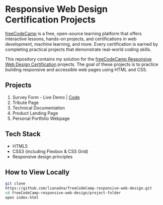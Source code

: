 # Responsive Web Design Certification Projects

[freeCodeCamp](https://www.freeCodeCamp.org/) is a free, open-source learning platform that offers interactive lessons, hands-on projects, and certifications in web development, machine learning, and more. Every certification is earned by completing practical projects that demonstrate real-world coding skills.

This repository contains my solution for the [freeCodeCamp Responsive Web Design Certification](https://www.freeCodeCamp.org/2022/responsive-web-design/) projects. The goal of these projects is to practice building responsive and accessible web pages using HTML and CSS.

## Projects
1. Survey Form - Live Demo | [Code](./survey-form)
2. Tribute Page
3. Technical Documentation
4. Product Landing Page
5. Personal Portfolio Webpage

## Tech Stack
- HTML5
- CSS3 (including Flexbox & CSS Grid)
- Responsive design principles

## How to View Locally
```bash
git clone
https://github.com/lianadna/freeCodeCamp-responsive-web-design.git
cd freeCodeCamp-responsive-web-design/project-folder
open index.html
